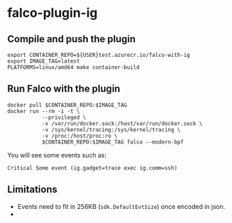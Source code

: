 # falco-plugin-ig

## Compile and push the plugin

```
export CONTAINER_REPO=${USER}test.azurecr.io/falco-with-ig
export IMAGE_TAG=latest
PLATFORMS=linux/amd64 make container-build
```

## Run Falco with the plugin

```
docker pull $CONTAINER_REPO:$IMAGE_TAG
docker run --rm -i -t \
           --privileged \
           -v /var/run/docker.sock:/host/var/run/docker.sock \
           -v /sys/kernel/tracing:/sys/kernel/tracing \
           -v /proc:/host/proc:ro \
           $CONTAINER_REPO:$IMAGE_TAG falco --modern-bpf
```

You will see some events such as:
```
Critical Some event (ig.gadget=trace exec ig.comm=ssh)
```

## Limitations

- Events need to fit in 256KB (`sdk.DefaultEvtSize`) once encoded in json.
- 